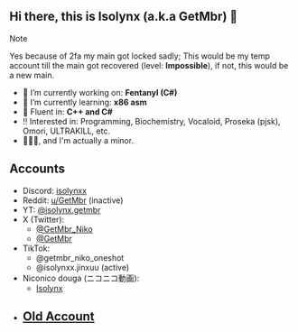## Hi there, this is Isolynx (a.k.a GetMbr) 👋

> [!NOTE]
> Yes because of 2fa my main got locked sadly; This would be my temp account till the main got recovered (level: **Impossible**), if not, this would be a new main.

- 🔭 I’m currently working on: **Fentanyl (C#)** 
- 🌱 I’m currently learning: **x86 asm**
- 🙌 Fluent in: **C++ and C#**
- ‼️ Interested in: Programming, Biochemistry, Vocaloid, Proseka (pjsk), Omori, ULTRAKILL, etc.
- 📍🇵🇭, and I'm actually a minor.

## Accounts
- Discord: [isolynxx](https://discord.gg/kUqydvYS)
- Reddit: [u/GetMbr](https://reddit.com/u/GetMbr) (inactive)
- YT: [@isolynx.getmbr](https://youtube.com/@isolynx.getmbr) 
- X (Twitter):
   - [@GetMbr_Niko](https://x.com/@GetMbr_Niko)
   - [@GetMbr](https://x.com/@GetMbr)
- TikTok:
   - @getmbr_niko_oneshot
   - @isolynxx.jinxuu (active)
- Niconico douga (ニコニコ動画):
   - [Isolynx](https://www.nicovideo.jp/user/141997527)
- ## [Old Account](https://github.com/GetMbr)
  

